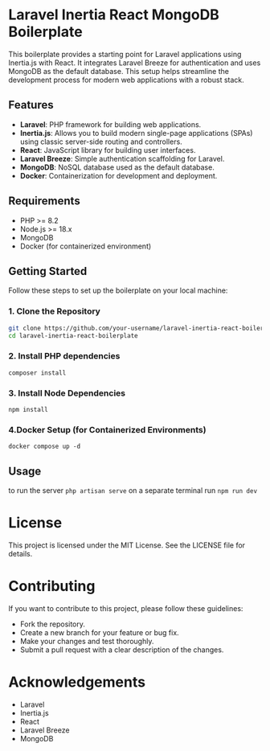 # Laravel Inertia React MongoDB Boilerplate

This boilerplate provides a starting point for Laravel applications using Inertia.js with React. It integrates Laravel Breeze for authentication and uses MongoDB as the default database. This setup helps streamline the development process for modern web applications with a robust stack.

## Features

- **Laravel**: PHP framework for building web applications.
- **Inertia.js**: Allows you to build modern single-page applications (SPAs) using classic server-side routing and controllers.
- **React**: JavaScript library for building user interfaces.
- **Laravel Breeze**: Simple authentication scaffolding for Laravel.
- **MongoDB**: NoSQL database used as the default database.
- **Docker**: Containerization for development and deployment.

## Requirements

- PHP >= 8.2
- Node.js >= 18.x
- MongoDB
- Docker (for containerized environment)

## Getting Started

Follow these steps to set up the boilerplate on your local machine:

### 1. Clone the Repository

```bash
git clone https://github.com/your-username/laravel-inertia-react-boilerplate.git
cd laravel-inertia-react-boilerplate
```

### 2. Install PHP dependencies
`composer install`
### 3. Install Node Dependencies
`npm install`

### 4.Docker Setup (for Containerized Environments)
`docker compose up -d`


## Usage
to run the server `php artisan serve`
on a separate terminal run `npm run dev`

# License
This project is licensed under the MIT License. See the LICENSE file for details.

# Contributing 
If you want to contribute to this project, please follow these guidelines:

- Fork the repository.
- Create a new branch for your feature or bug fix.
- Make your changes and test thoroughly.
- Submit a pull request with a clear description of the changes.

# Acknowledgements
- Laravel
- Inertia.js
- React
- Laravel Breeze
- MongoDB


